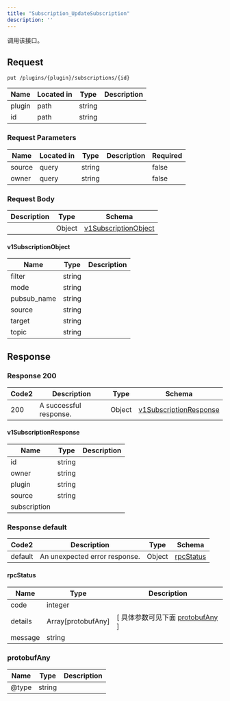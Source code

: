 ```yaml
---
title: "Subscription_UpdateSubscription"
description: ''
---
```



调用该接口。



## Request


```
put /plugins/{plugin}/subscriptions/{id}
```



| Name | Located in | Type | Description | 
| ---- | ---------- | ----------- | ----------- | 
| plugin | path | string |  |  
| id | path | string |  |  



###  Request Parameters

| Name | Located in | Type | Description |  Required |
| ---- | ---------- | ----------- | ----------- |  ---- |
| source | query | string |  |  false |
| owner | query | string |  |  false |



### Request Body


 
| Description | Type | Schema |
| ----------- | ------ | ------ |
|  | Object | [v1SubscriptionObject](#v1SubscriptionObject) |

#### v1SubscriptionObject

| Name | Type | Description | 
| ---- | ---- | ----------- |     
| filter | string |  |      
| mode | string |  |      
| pubsub_name | string |  |      
| source | string |  |      
| target | string |  |      
| topic | string |  |   


  
     
   
     
   
     
   
     
   
     
   
     
 
 





## Response



### Response  200

 
| Code2 | Description | Type | Schema |
| ---- | ----------- | ------ | ------ |
| 200 | A successful response. | Object | [v1SubscriptionResponse](#v1SubscriptionResponse) |

#### v1SubscriptionResponse

| Name | Type | Description | 
| ---- | ---- | ----------- |     
| id | string |  |      
| owner | string |  |      
| plugin | string |  |      
| source | string |  |      
| subscription |  |  |   


  
     
   
     
   
     
   
     
   
     
 
 


 


### Response  default

 
| Code2 | Description | Type | Schema |
| ---- | ----------- | ------ | ------ |
| default | An unexpected error response. | Object | [rpcStatus](#rpcStatus) |

#### rpcStatus

| Name | Type | Description | 
| ---- | ---- | ----------- |     
| code | integer |  |          
| details | Array[protobufAny] |  [ 具体参数可见下面 [protobufAny](#protobufAny) ] |       
| message | string |  |   


  
     
   
       
         
### protobufAny
| Name | Type | Description | 
| ---- | ---- | ----------- |     
| @type | string |  |   


  
     
 
 


          
     
   
     
 
 


 


